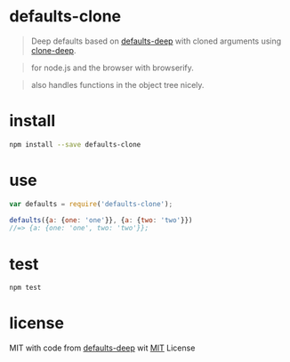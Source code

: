 # defaults-clone

> Deep defaults based on [defaults-deep](https://github.com/jonschlinkert/defaults-deep) with cloned arguments using [clone-deep](https://github.com/jonschlinkert/clone-deep).

> for node.js and the browser with browserify.

> also handles functions in the object tree nicely.


# install

```bash
npm install --save defaults-clone
```

# use
```js
var defaults = require('defaults-clone');

defaults({a: {one: 'one'}}, {a: {two: 'two'}})
//=> {a: {one: 'one', two: 'two'}};

```

# test
```bash
npm test

```

# license

MIT with code from [defaults-deep](https://github.com/jonschlinkert/defaults-deep) wit  [MIT](https://github.com/jonschlinkert/defaults-deep/blob/master/LICENSE) License

